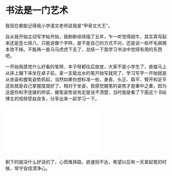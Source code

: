 # 书法是一门艺术
我现在都能记得我小学语文老师说我是“甲骨文大王”。

自从我开始主动写字帖开始，我断断续续描了五年，乍一听觉得超牛，其实真写起来还是歪七扭八，只能说像个字样。是不是自己的方式不对，还是说一些坏毛病根本改不掉。不能再一直马马虎虎下去了，总结一下我学习书法中觉得有用的东西吧。

一开始我感觉什么好看的笔呀、本子呀都往后放放，大家不是小学生了，直接马上从床上蹦下来坐在桌子前，拿一支能出水的笔开始写就完了。学习写字一开始就是从坐姿和握笔姿势抓起，当然如果你想标准一些，身直、头正、肩平、臂开和足平这些就是自己掌握度就好了。相对于坐姿，我感觉握笔的姿势才是重中之重，因为这是你和字连接的桥梁，握笔姿势说肯定是说不清楚，当时我是看了下面这个 B站 博主的视频受益良多，分享出来一起学习一下。

<iframe src="//player.bilibili.com/player.html?aid=89710338&bvid=BV127411j7SH&cid=309885316&page=2" scrolling="no" border="0" frameborder="no" framespacing="0" allowfullscreen="true"> </iframe>

剩下的就没什么好说的了，心慌难择路，欲速则不达，希望以后有一天拿起笔的时候，常守自信清净心。
